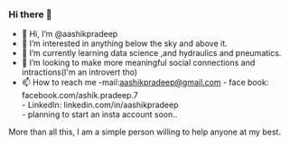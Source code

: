 ### Hi there 👋
- 👋 Hi, I’m @aashikpradeep
- 👀 I’m interested in anything below the sky and above it.
- 🌱 I’m currently learning data science ,and hydraulics and pneumatics.
- 💞️ I’m looking to make more meaningful social connections and intractions(I'm an introvert tho)
- 📫 How to reach me -mail:aashikpradeep@gmail.com
                        - face book: facebook.com/ashik.pradeep.7  
                 - LinkedIn: linkedin.com/in/aashikpradeep    
                  - planning to start an insta account soon..

More than all this, I am a simple person willing to help anyone at my best.
